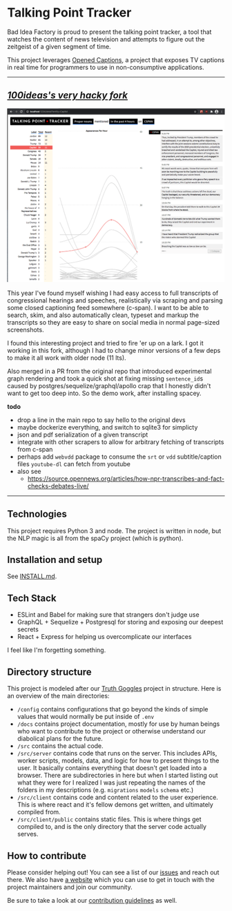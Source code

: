 # Talking Point Tracker

Bad Idea Factory is proud to present the talking point tracker, a tool that watches the content of news television and attempts to figure out the zeitgeist of a given segment of time.

This project leverages [Opened Captions](https://github.com/slifty/opened-captions), a project that exposes TV captions in real time for programmers to use in non-consumptive applications.

---

## [*100ideas's very hacky fork*](https://github.com/100ideas/talking-point-tracker)

![2021_screenshot_with_graph](docs/2021-01-13_screenshot_100ideas.png)

This year I've found myself wishing I had easy access to full transcripts of congressional hearings and speeches, realistically via scraping and parsing some closed captioning feed somewhere (c-span). I want to be able to search, skim, and also automatically clean, typeset and markup the transcripts so they are easy to share on social media in normal page-sized screenshots.

I found this interesting project and tried to fire 'er up on a lark. I got it working in this fork, although I had to change minor versions of a few deps to make it all work with older node (11 lts).

Also merged in a PR from the original repo that introduced experimental graph rendering and took a quick shot at fixing missing `sentence_id`s caused by postgres/sequelize/graphql/apollo crap that I honestly didn't want to get too deep into. So the demo work, after installing spacey.

**todo**
- drop a line in the main repo to say hello to the original devs
- maybe dockerize everything, and switch to sqlite3 for simplicty
- json and pdf serialization of a given transcript
- integrate with other scrapers to allow for arbitrary fetching of transcripts from c-span
- perhaps add `webvdd` package to consume the `srt` or `vdd` subtitle/caption files `youtube-dl` can fetch from youtube
- also see
  - https://source.opennews.org/articles/how-npr-transcribes-and-fact-checks-debates-live/

---

## Technologies

This project requires Python 3 and node.  The project is written in node, but the NLP magic is all from the spaCy project (which is python).

## Installation and setup

See [INSTALL.md](docs/INSTALL.md).

## Tech Stack

- ESLint and Babel for making sure that strangers don't judge use
- GraphQL + Sequelize + Postgresql for storing and exposing our deepest secrets
- React + Express for helping us overcomplicate our interfaces

I feel like I'm forgetting something.

## Directory structure

This project is modeled after our [Truth Goggles](https://github.com/BadIdeaFactory/truthgoggles) project in structure.  Here is an overview of the main directories:

- `/config` contains configurations that go beyond the kinds of simple values that would normally be put inside of `.env`
- `/docs` contains project documentation, mostly for use by human beings who want to contribute to the project or otherwise understand our diabolical plans for the future.
- `/src` contains the actual code.
- `/src/server` contains code that runs on the server.  This includes APIs, worker scripts, models, data, and logic for how to present things to the user.  It basically contains everything that doesn't get loaded into a browser.  There are subdirectories in here but when I started listing out what they were for I realized I was just repeating the names of the folders in my descriptions (e.g. `migrations` `models` `schema` etc.)
- `/src/client` contains code and content related to the user experience.  This is where react and it's fellow demons get written, and ultimately compiled from.
- `/src/client/public` contains static files.  This is where things get compiled to, and is the only directory that the server code actually serves.

## How to contribute

Please consider helping out!  You can see a list of our [issues](https://github.com/badideafactory/talking-point-tracker/issues) and reach out there.  We also have [a website](https://biffud.com) which you can use to get in touch with the project maintainers and join our community.

Be sure to take a look at our [contribution guidelines](CONTRIBUTING.md) as well.
